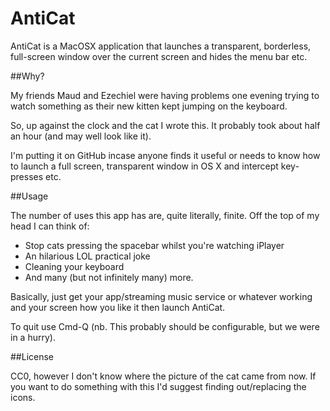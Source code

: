 # AntiCat
AntiCat is a MacOSX application that launches a transparent, borderless, full-screen window 
over the current screen and hides the menu bar etc.

##Why?

My friends Maud and Ezechiel were having problems one evening trying to watch something
as their new kitten kept jumping on the keyboard.

So, up against the clock and the cat I wrote this.  It probably took about half an hour (and may well look like it).

I'm putting it on GitHub incase anyone finds it useful or needs to know how to launch a full screen, transparent
window in OS X and intercept key-presses etc.

##Usage

The number of uses this app has are, quite literally, finite.  Off the top of my head I can think of:

* Stop cats pressing the spacebar whilst you're watching iPlayer
* An hilarious LOL practical joke
* Cleaning your keyboard
* And many (but not infinitely many) more.

Basically, just get your app/streaming music service or whatever working and your screen how you like it then
launch AntiCat.  

To quit use Cmd-Q (nb. This probably should be configurable, but we were in a hurry).

##License

CC0, however I don't know where the picture of the cat came from now.  If you want to do something with this
I'd suggest finding out/replacing the icons.

